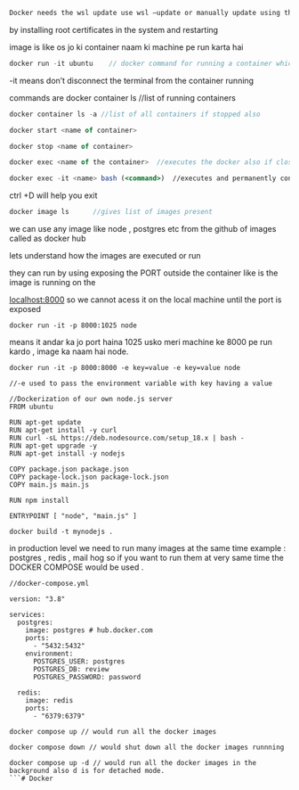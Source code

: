 ```jsx
Docker needs the wsl update use wsl —update or manually update using the windows docs 
```

by installing root certificates in the system and restarting

image is like os jo ki container naam ki machine pe run karta hai 

```jsx
docker run -it ubuntu    // docker command for running a container which has ubuntu image in it
```

-it means don’t disconnect the terminal from the container running

commands are docker container ls  //list of running containers

```jsx
docker container ls -a //list of all containers if stopped also
```

```jsx
docker start <name of container>
```

```jsx
docker stop <name of container>
```

```jsx
docker exec <name of the container>  //executes the docker also if closed
```

```jsx
docker exec -it <name> bash (<command>)  //executes and permanently connects the docker container to the terminal
```

ctrl +D will help you exit 

```jsx
docker image ls      //gives list of images present
```

we can use any image like node , postgres etc from the github of images called as docker hub

lets understand how the images are executed or run

they can run by using exposing the PORT outside the container like is the image is running on the

[localhost:8000](http://localhost:8000) so we cannot acess it on the local machine until the port is exposed

```docker
docker run -it -p 8000:1025 node
```

means it andar ka jo port haina 1025 usko meri machine ke 8000 pe run kardo , image ka naam hai node.  

```docker
docker run -it -p 8000:8000 -e key=value -e key=value node 
 
//-e used to pass the environment variable with key having a value 

```

```docker
//Dockerization of our own node.js server
FROM ubuntu  

RUN apt-get update    
RUN apt-get install -y curl
RUN curl -sL https://deb.nodesource.com/setup_18.x | bash -
RUN apt-get upgrade -y
RUN apt-get install -y nodejs

COPY package.json package.json
COPY package-lock.json package-lock.json
COPY main.js main.js

RUN npm install

ENTRYPOINT [ "node", "main.js" ]
```

```docker
docker build -t mynodejs . 
```

in production level we need to run many images at the same time example : postgres , redis , mail hog  so if you want to run them at very same time the DOCKER COMPOSE would be used .

```docker
//docker-compose.yml

version: "3.8"

services:
  postgres:
    image: postgres # hub.docker.com
    ports:
      - "5432:5432"
    environment:
      POSTGRES_USER: postgres
      POSTGRES_DB: review
      POSTGRES_PASSWORD: password

  redis:
    image: redis
    ports:
      - "6379:6379"
```

```docker
docker compose up // would run all the docker images
```

```docker
docker compose down // would shut down all the docker images runnning
```

```docker
docker compose up -d // would run all the docker images in the background also d is for detached mode.
```# Docker
